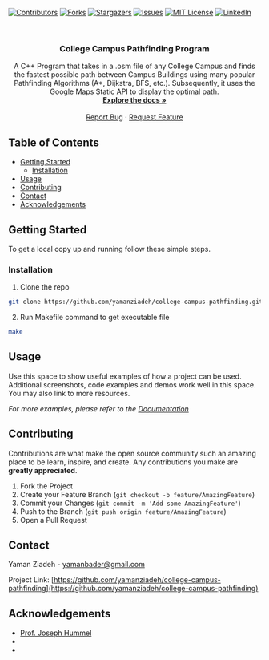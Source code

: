 <!-- PROJECT SHIELDS -->
<!--
*** I'm using markdown "reference style" links for readability.
*** Reference links are enclosed in brackets [ ] instead of parentheses ( ).
*** See the bottom of this document for the declaration of the reference variables
*** for contributors-url, forks-url, etc. This is an optional, concise syntax you may use.
*** https://www.markdownguide.org/basic-syntax/#reference-style-links
-->
[![Contributors][contributors-shield]][contributors-url]
[![Forks][forks-shield]][forks-url]
[![Stargazers][stars-shield]][stars-url]
[![Issues][issues-shield]][issues-url]
[![MIT License][license-shield]][license-url]
[![LinkedIn][linkedin-shield]][linkedin-url]



<!-- PROJECT LOGO -->
<br />
<p align="center">
  <h3 align="center">College Campus Pathfinding Program</h3>

  <p align="center">
A C++ Program that takes in a .osm file of any College Campus and finds the fastest possible path between Campus Buildings using many popular Pathfinding     Algorithms (A*, Dijkstra, BFS, etc.). Subsequently, it uses the Google Maps Static API to display the optimal path.
    <br />
    <a href="https://github.com/yamanziadeh/college-campus-pathfinding/"><strong>Explore the docs »</strong></a>
    <br />
    <br />
    <a href="https://github.com/yamanziadeh/college-campus-pathfinding/issues">Report Bug</a>
    ·
    <a href="https://github.com/yamanziadeh/college-campus-pathfinding/issues">Request Feature</a>
  </p>
</p>



<!-- TABLE OF CONTENTS -->
## Table of Contents

* [Getting Started](#getting-started)
  * [Installation](#installation)
* [Usage](#usage)
* [Contributing](#contributing)
* [Contact](#contact)
* [Acknowledgements](#acknowledgements)



<!-- GETTING STARTED -->
## Getting Started

To get a local copy up and running follow these simple steps.

### Installation
 
1. Clone the repo
```sh
git clone https://github.com/yamanziadeh/college-campus-pathfinding.git
```
2. Run Makefile command to get executable file
```sh
make
```



<!-- USAGE EXAMPLES -->
## Usage

Use this space to show useful examples of how a project can be used. Additional screenshots, code examples and demos work well in this space. You may also link to more resources.

_For more examples, please refer to the [Documentation](https://example.com)_



<!-- CONTRIBUTING -->
## Contributing

Contributions are what make the open source community such an amazing place to be learn, inspire, and create. Any contributions you make are **greatly appreciated**.

1. Fork the Project
2. Create your Feature Branch (`git checkout -b feature/AmazingFeature`)
3. Commit your Changes (`git commit -m 'Add some AmazingFeature'`)
4. Push to the Branch (`git push origin feature/AmazingFeature`)
5. Open a Pull Request



<!-- CONTACT -->
## Contact

Yaman Ziadeh - yamanbader@gmail.com

Project Link: [https://github.com/yamanziadeh/college-campus-pathfinding](https://github.com/yamanziadeh/college-campus-pathfinding)



<!-- ACKNOWLEDGEMENTS -->
## Acknowledgements

* [Prof. Joseph Hummel](https://cs.uic.edu/profiles/joe-hummel/)
* []()
* []()





<!-- MARKDOWN LINKS & IMAGES -->
<!-- https://www.markdownguide.org/basic-syntax/#reference-style-links -->
[contributors-shield]: https://img.shields.io/github/contributors/othneildrew/Best-README-Template.svg?style=flat-square
[contributors-url]: https://github.com/othneildrew/Best-README-Template/graphs/contributors
[forks-shield]: https://img.shields.io/github/forks/othneildrew/Best-README-Template.svg?style=flat-square
[forks-url]: https://github.com/othneildrew/Best-README-Template/network/members
[stars-shield]: https://img.shields.io/github/stars/othneildrew/Best-README-Template.svg?style=flat-square
[stars-url]: https://github.com/othneildrew/Best-README-Template/stargazers
[issues-shield]: https://img.shields.io/github/issues/othneildrew/Best-README-Template.svg?style=flat-square
[issues-url]: https://github.com/othneildrew/Best-README-Template/issues
[license-shield]: https://img.shields.io/github/license/othneildrew/Best-README-Template.svg?style=flat-square
[license-url]: https://github.com/othneildrew/Best-README-Template/blob/master/LICENSE.txt
[linkedin-shield]: https://img.shields.io/badge/-LinkedIn-black.svg?style=flat-square&logo=linkedin&colorB=555
[linkedin-url]: https://linkedin.com/in/othneildrew
[product-screenshot]: images/screenshot.png
